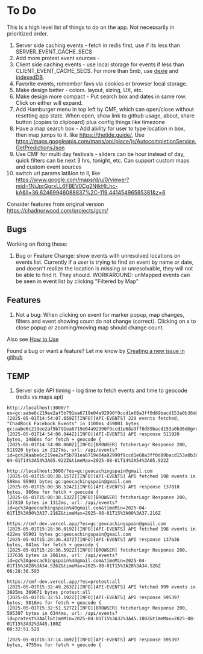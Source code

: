 # To Do

This is a high level list of things to do on the app. Not necessarily in prioritized order.

1. Server side caching events - fetch in redis first, use if its less than SERVER_EVENT_CACHE_SECS
1. Add more protest event sources -
1. Client side caching events - use local storage for events if less than CLIENT_EVENT_CACHE_SECS. For more than 5mb, use [dexie](https://github.com/dexie/Dexie.js/?tab=readme-ov-file#hello-world-react--typescript) and [indexedDB](https://www.geeksforgeeks.org/difference-between-localstorage-and-indexeddb-in-javascript/).
1. Favorite events, remember favs via cookies or browser local storage.
1. Make design better - colors. layout, sizing, UX, etc.
1. Make design more compact - Put search box and dates in same row. Click on either will expand.
1. Add Hamburger menu in top left by CMF, which can open/close without resetting app state. When open, show link to github usage, about, share button (copies to clipboard) plus config things like timezone
1. Have a map search box - Add ability for user to type location in box, then map jumps to it. like https://thetide.guide/, Use https://maps.googleapis.com/maps/api/place/js/AutocompletionService.GetPredictionsJson
1. Use CMF for multi day festivals - sliders can be hour instead of day, quick filters can be next 3 hrs, tonight, etc. Can support custom maps and custom event sources
1. switch url params lat&lon to ll, like https://www.google.com/maps/d/u/0/viewer?mid=1NiJprGgrxLL6FBEV0Cg2NtkHlLhc-kA&ll=36.62469946088837%2C-119.44145496585381&z=6

Consider features from original version https://chadnorwood.com/projects/gcm/

## Bugs

Working on fixing these:

1. Bug or Feature Change: show events with unresolved locations on events list. Currently if a user is trying to find an event by name or date, and doesn't realize the location is missing or unresolvable, they will not be able to find it. They should.
   WORKAROUND: unMapped events can be seen in event list by clicking "Filtered by Map"

## Features

1. Not a bug: When clicking on event for marker popup, map changes, filters and event showing count do not change (correct). Clicking on x to close popup or zooming/moving map should change count.

Also see [How to Use](usage.md)

Found a bug or want a feature? Let me know by [Creating a new issue in github](https://github.com/chadn/cmf/issues/new)

## TEMP

1. Server side API timing - log time to fetch events and time to geocode (redis vs maps api)

```
http://localhost:3000/?es=gc:aabe6c219ee2af5b791ea6719e04a92990f9ccd1e68a3ff0d89bacd153a0b36d@group.calendar.google.com
[2025-05-01T14:54:07.659Z][INFO][API-EVENTS] 229 events fetched, "ChadRock Facebook Events" in 1100ms 459001 bytes gc:aabe6c219ee2af5b791ea6719e04a92990f9ccd1e68a3ff0d89bacd153a0b36d@group.calendar.google.com
[2025-05-01T14:54:08.044Z][INFO][API-EVENTS] API response 511920 bytes, 1486ms for fetch + geocode {
[2025-05-01T14:54:08.060Z][INFO][BROWSER] fetcherLogr Response 200, 511920 bytes in 2127ms, url: /api/events?id=gc%3Aaabe6c219ee2af5b791ea6719e04a92990f9ccd1e68a3ff0d89bacd153a0b36d%40group.calendar.google.com&timeMin=2025-04-01T14%3A54%3A05.922Z&timeMax=2025-08-01T14%3A54%3A05.922Z

http://localhost:3000/?es=gc:geocachingspain@gmail.com
[2025-05-01T15:00:38.157Z][INFO][API-EVENTS] API fetched 198 events in 598ms 95901 bytes gc:geocachingspain@gmail.com
[2025-05-01T15:00:38.524Z][INFO][API-EVENTS] API response 137810 bytes, 966ms for fetch + geocode {
[2025-05-01T15:00:38.532Z][INFO][BROWSER] fetcherLogr Response 200, 137810 bytes in 1312ms, url: /api/events?id=gc%3Ageocachingspain%40gmail.com&timeMin=2025-04-01T15%3A00%3A37.216Z&timeMax=2025-08-01T15%3A00%3A37.216Z

https://cmf-dev.vercel.app/?es=gc:geocachingspain@gmail.com
[2025-05-01T15:28:36.019Z][INFO][API-EVENTS] API fetched 198 events in 422ms 95901 bytes gc:geocachingspain@gmail.com
[2025-05-01T15:28:36.437Z][INFO][API-EVENTS] API response 137636 bytes, 841ms for fetch + geocode {
[2025-05-01T15:28:36.592Z][INFO][BROWSER] fetcherLogr Response 200, 137636 bytes in 2061ms, url: /api/events?id=gc%3Ageocachingspain%40gmail.com&timeMin=2025-04-01T15%3A28%3A34.526Z&timeMax=2025-08-01T15%3A28%3A34.526Z
08:28:36.593

https://cmf-dev.vercel.app/?es=protest:all
[2025-05-01T15:32:49.263Z][INFO][API-EVENTS] API fetched 999 events in 3885ms 369671 bytes protest:all
[2025-05-01T15:32:51.192Z][INFO][API-EVENTS] API response 595397 bytes, 5816ms for fetch + geocode {
[2025-05-01T15:32:51.527Z][INFO][BROWSER] fetcherLogr Response 200, 595397 bytes in 6344ms, url: /api/events?id=protest%3Aall&timeMin=2025-04-01T15%3A32%3A45.180Z&timeMax=2025-08-01T15%3A32%3A45.180Z
08:32:51.528

[2025-05-01T15:37:14.169Z][INFO][API-EVENTS] API response 595397 bytes, 4755ms for fetch + geocode {
```
